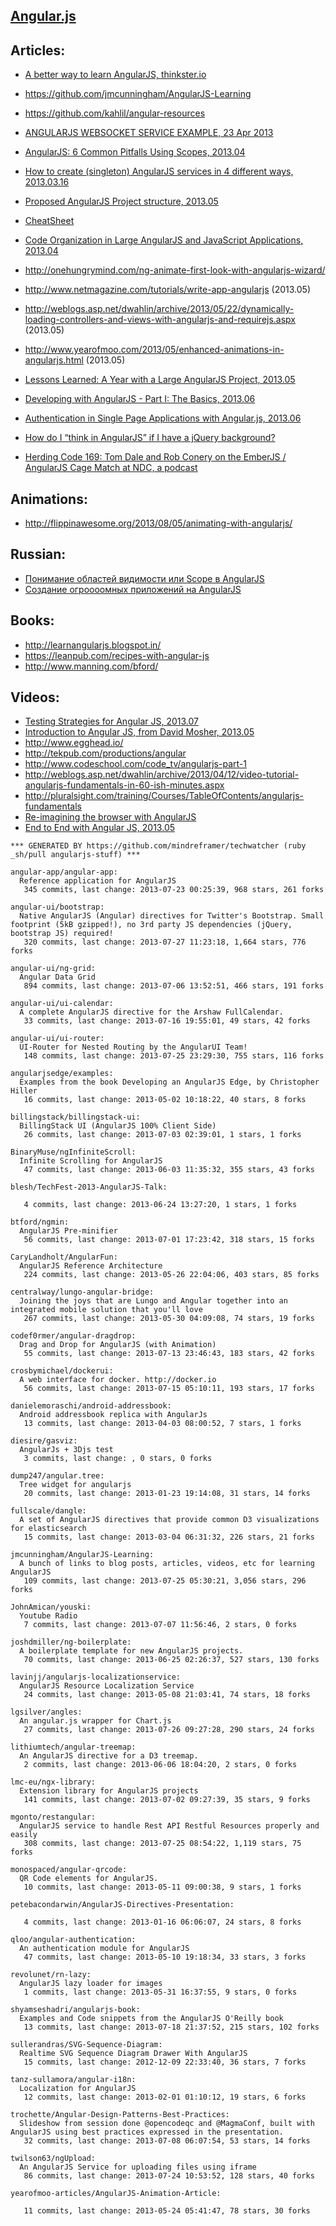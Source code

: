 ## [Angular.js](http://angularjs.org/)


## Articles:
  - [A better way to learn AngularJS, thinkster.io](http://www.thinkster.io/)
  - https://github.com/jmcunningham/AngularJS-Learning
  - https://github.com/kahlil/angular-resources

  - [ANGULARJS WEBSOCKET SERVICE EXAMPLE, 23 Apr 2013](http://clintberry.com/2013/angular-js-websocket-service/)
  - [AngularJS: 6 Common Pitfalls Using Scopes, 2013.04](http://thenittygritty.co/angularjs-pitfalls-using-scopes)
  - [How to create (singleton) AngularJS services in 4 different ways, 2013.03.16](http://blog.jdriven.com/2013/03/how-to-create-singleton-angularjs-services-in-4-different-ways/)
  - [Proposed AngularJS Project structure, 2013.05](http://www.blogeek.com.ar/2013/05/18/proposed-angulars-project-structure/)
  - [CheatSheet](http://www.cheatography.com/proloser/cheat-sheets/angularjs/)
  - [Code Organization in Large AngularJS and JavaScript Applications, 2013.04](http://cliffmeyers.com/blog/2013/4/21/code-organization-angularjs-javascript)
  - http://onehungrymind.com/ng-animate-first-look-with-angularjs-wizard/
  - http://www.netmagazine.com/tutorials/write-app-angularjs (2013.05)
  - http://weblogs.asp.net/dwahlin/archive/2013/05/22/dynamically-loading-controllers-and-views-with-angularjs-and-requirejs.aspx (2013.05)
  - http://www.yearofmoo.com/2013/05/enhanced-animations-in-angularjs.html (2013.05)
  - [Lessons Learned: A Year with a Large AngularJS Project, 2013.05](http://joelhooks.com/blog/2013/05/22/lessons-learned-kicking-off-an-angularjs-project/)
  - [Developing with AngularJS - Part I: The Basics, 2013.06](http://raibledesigns.com/rd/entry/developing_with_angularjs_part_i)
  - [Authentication in Single Page Applications with Angular.js, 2013.06](http://www.frederiknakstad.com/authentication-in-single-page-applications-with-angular-js/)
  - [How do I “think in AngularJS” if I have a jQuery background?](http://stackoverflow.com/questions/14994391/how-do-i-think-in-angularjs-if-i-have-a-jquery-background)
  - [Herding Code 169: Tom Dale and Rob Conery on the EmberJS / AngularJS Cage Match at NDC, a podcast](http://herdingcode.com/herding-code-169-tom-dale-and-rob-conery-on-the-emberjs-angularjs-cage-match-at-ndc/)

## Animations:
  - http://flippinawesome.org/2013/08/05/animating-with-angularjs/

## Russian:
  - [Понимание областей видимости или Scope в AngularJS](http://habrahabr.ru/post/182670/)
  - [Создание огроооомных приложений на AngularJS](http://habrahabr.ru/post/182556/)

## Books:
  - http://learnangularjs.blogspot.in/
  - https://leanpub.com/recipes-with-angular-js
  - http://www.manning.com/bford/

## Videos:
  - [Testing Strategies for Angular JS, 2013.07](http://www.youtube.com/watch?v=UYVcY9EJcRs)
  - [Introduction to Angular JS, from David Mosher, 2013.05](http://www.youtube.com/watch?v=8ILQOFAgaXE&feature=youtu.be)
  - http://www.egghead.io/
  - http://tekpub.com/productions/angular
  - http://www.codeschool.com/code_tv/angularjs-part-1
  - http://weblogs.asp.net/dwahlin/archive/2013/04/12/video-tutorial-angularjs-fundamentals-in-60-ish-minutes.aspx
  - http://pluralsight.com/training/Courses/TableOfContents/angularjs-fundamentals
  - [Re-imagining the browser with AngularJS](http://parleys.com/play/5148922b0364bc17fc56c91b/chapter37/about)
  - [End to End with Angular JS, 2013.05](http://www.youtube.com/watch?v=hqAyiqUs93c)


<!-- PROJECTS_LIST_START -->
    *** GENERATED BY https://github.com/mindreframer/techwatcher (ruby _sh/pull angularjs-stuff) ***

    angular-app/angular-app:
      Reference application for AngularJS
       345 commits, last change: 2013-07-23 00:25:39, 968 stars, 261 forks

    angular-ui/bootstrap:
      Native AngularJS (Angular) directives for Twitter's Bootstrap. Small footprint (5kB gzipped!), no 3rd party JS dependencies (jQuery, bootstrap JS) required!
       320 commits, last change: 2013-07-27 11:23:18, 1,664 stars, 776 forks

    angular-ui/ng-grid:
      Angular Data Grid
       894 commits, last change: 2013-07-06 13:52:51, 466 stars, 191 forks

    angular-ui/ui-calendar:
      A complete AngularJS directive for the Arshaw FullCalendar.
       33 commits, last change: 2013-07-16 19:55:01, 49 stars, 42 forks

    angular-ui/ui-router:
      UI-Router for Nested Routing by the AngularUI Team!
       148 commits, last change: 2013-07-25 23:29:30, 755 stars, 116 forks

    angularjsedge/examples:
      Examples from the book Developing an AngularJS Edge, by Christopher Hiller
       16 commits, last change: 2013-05-02 10:18:22, 40 stars, 8 forks

    billingstack/billingstack-ui:
      BillingStack UI (AngularJS 100% Client Side)
       26 commits, last change: 2013-07-03 02:39:01, 1 stars, 1 forks

    BinaryMuse/ngInfiniteScroll:
      Infinite Scrolling for AngularJS
       47 commits, last change: 2013-06-03 11:35:32, 355 stars, 43 forks

    blesh/TechFest-2013-AngularJS-Talk:

       4 commits, last change: 2013-06-24 13:27:20, 1 stars, 1 forks

    btford/ngmin:
      AngularJS Pre-minifier
       56 commits, last change: 2013-07-01 17:23:42, 318 stars, 15 forks

    CaryLandholt/AngularFun:
      AngularJS Reference Architecture
       224 commits, last change: 2013-05-26 22:04:06, 403 stars, 85 forks

    centralway/lungo-angular-bridge:
      Joining the joys that are Lungo and Angular together into an integrated mobile solution that you'll love
       267 commits, last change: 2013-05-30 04:09:08, 74 stars, 19 forks

    codef0rmer/angular-dragdrop:
      Drag and Drop for AngularJS (with Animation)
       55 commits, last change: 2013-07-13 23:46:43, 183 stars, 42 forks

    crosbymichael/dockerui:
      A web interface for docker. http://docker.io
       56 commits, last change: 2013-07-15 05:10:11, 193 stars, 17 forks

    danielemoraschi/android-addressbook:
      Android addressbook replica with AngularJs
       13 commits, last change: 2013-04-03 08:00:52, 7 stars, 1 forks

    diesire/gasviz:
      AngularJs + 3Djs test
       3 commits, last change: , 0 stars, 0 forks

    dump247/angular.tree:
      Tree widget for angularjs
       20 commits, last change: 2013-01-23 19:14:08, 31 stars, 14 forks

    fullscale/dangle:
      A set of AngularJS directives that provide common D3 visualizations for elasticsearch
       15 commits, last change: 2013-03-04 06:31:32, 226 stars, 21 forks

    jmcunningham/AngularJS-Learning:
      A bunch of links to blog posts, articles, videos, etc for learning AngularJS
       109 commits, last change: 2013-07-25 05:30:21, 3,056 stars, 296 forks

    JohnAmican/youski:
      Youtube Radio
       7 commits, last change: 2013-07-07 11:56:46, 2 stars, 0 forks

    joshdmiller/ng-boilerplate:
      A boilerplate template for new AngularJS projects.
       70 commits, last change: 2013-06-25 02:26:37, 527 stars, 130 forks

    lavinjj/angularjs-localizationservice:
      AngularJS Resource Localization Service
       24 commits, last change: 2013-05-08 21:03:41, 74 stars, 18 forks

    lgsilver/angles:
      An angular.js wrapper for Chart.js
       27 commits, last change: 2013-07-26 09:27:28, 290 stars, 24 forks

    lithiumtech/angular-treemap:
      An AngularJS directive for a D3 treemap.
       2 commits, last change: 2013-06-06 18:04:20, 2 stars, 0 forks

    lmc-eu/ngx-library:
      Extension library for AngularJS projects
       141 commits, last change: 2013-07-02 09:27:39, 35 stars, 9 forks

    mgonto/restangular:
      AngularJS service to handle Rest API Restful Resources properly and easily
       308 commits, last change: 2013-07-25 08:54:22, 1,119 stars, 75 forks

    monospaced/angular-qrcode:
      QR Code elements for AngularJS.
       10 commits, last change: 2013-05-11 09:00:38, 9 stars, 1 forks

    petebacondarwin/AngularJS-Directives-Presentation:

       4 commits, last change: 2013-01-16 06:06:07, 24 stars, 8 forks

    qloo/angular-authentication:
      An authentication module for AngularJS
       47 commits, last change: 2013-05-10 19:18:34, 33 stars, 3 forks

    revolunet/rn-lazy:
      AngularJS lazy loader for images
       1 commits, last change: 2013-05-31 16:37:55, 9 stars, 0 forks

    shyamseshadri/angularjs-book:
      Examples and Code snippets from the AngularJS O'Reilly book
       13 commits, last change: 2013-07-18 21:37:52, 215 stars, 102 forks

    sullerandras/SVG-Sequence-Diagram:
      Realtime SVG Sequence Diagram Drawer With AngularJS
       15 commits, last change: 2012-12-09 22:33:40, 36 stars, 7 forks

    tanz-sullamora/angular-i18n:
      Localization for AngularJS
       12 commits, last change: 2013-02-01 01:10:12, 19 stars, 6 forks

    trochette/Angular-Design-Patterns-Best-Practices:
      Slideshow from session done @opencodeqc and @MagmaConf, built with AngularJS using best practices expressed in the presentation.
       32 commits, last change: 2013-07-08 06:07:54, 53 stars, 14 forks

    twilson63/ngUpload:
      An AngularJS Service for uploading files using iframe
       86 commits, last change: 2013-07-24 10:53:52, 128 stars, 40 forks

    yearofmoo-articles/AngularJS-Animation-Article:

       11 commits, last change: 2013-05-24 05:41:47, 78 stars, 30 forks
<!-- PROJECTS_LIST_END -->
